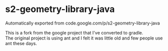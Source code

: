 # s2-geometry-library-java
Automatically exported from code.google.com/p/s2-geometry-library-java

This is a fork from the google project that I've converted to gradle.  
The original project is using ant and I felt it was little old and few people use ant these days.

